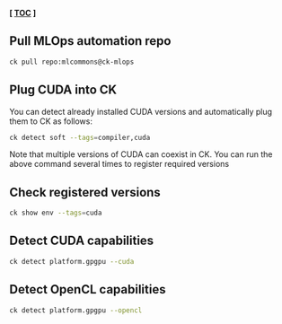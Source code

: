 **[ [TOC](../README.md) ]**

## Pull MLOps automation repo

```bash
ck pull repo:mlcommons@ck-mlops
```

## Plug CUDA into CK

You can detect already installed CUDA versions and automatically plug them to CK as follows:

```bash
ck detect soft --tags=compiler,cuda
```

Note that multiple versions of CUDA can coexist in CK. 
You can run the above command several times to register required versions

## Check registered versions

```bash
ck show env --tags=cuda
```

## Detect CUDA capabilities

```bash
ck detect platform.gpgpu --cuda
```

## Detect OpenCL capabilities

```bash
ck detect platform.gpgpu --opencl
```
